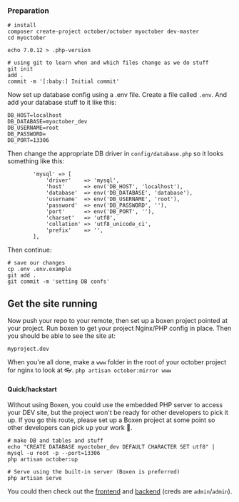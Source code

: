 ### Preparation

```
# install
composer create-project october/october myoctober dev-master
cd myoctober

echo 7.0.12 > .php-version

# using git to learn when and which files change as we do stuff
git init
add .
commit -m '[:baby:] Initial commit'
```

Now set up database config using a .env file. Create a file called `.env`. And add your database stuff to it like this:

```
DB_HOST=localhost
DB_DATABASE=myoctober_dev
DB_USERNAME=root
DB_PASSWORD=
DB_PORT=13306
```

Then change the appropriate DB driver in `config/database.php` so it looks something like this:

```
        'mysql' => [
            'driver'    => 'mysql',
            'host'      => env('DB_HOST', 'localhost'),
            'database'  => env('DB_DATABASE', 'database'),
            'username'  => env('DB_USERNAME', 'root'),
            'password'  => env('DB_PASSWORD', ''),
            'port'      => env('DB_PORT', ''),
            'charset'   => 'utf8',
            'collation' => 'utf8_unicode_ci',
            'prefix'    => '',
        ],
```

Then continue:

```
# save our changes
cp .env .env.example
git add .
git commit -m 'setting DB confs'
```

## Get the site running

Now push your repo to your remote, then set up a boxen project pointed at your project. Run boxen to get your project Nginx/PHP config in place. Then you should be able to see the site at:

`myproject.dev`

When you're all done, make a `www` folder in the root of your october project for nginx to look at :eyeglasses:. 
`php artisan october:mirror www`


#### Quick/hackstart

Without using Boxen, you could use the embedded PHP server to access your DEV site, but the project won't be ready for other developers to pick it up. If you go this route, please set up a Boxen project at some point so other developers can pick up your work :bow:.

```
# make DB and tables and stuff
echo "CREATE DATABASE myoctober_dev DEFAULT CHARACTER SET utf8" | mysql -u root -p --port=13306
php artisan october:up

# Serve using the built-in server (Boxen is preferred)
php artisan serve
```

You could then check out the [frontend](http://localhost:8000/) and [backend](http://localhost:8000/backend) (creds are `admin`/`admin`).
